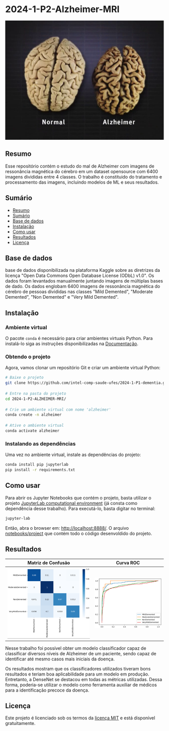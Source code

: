 # 2024-1-P2-Alzheimer-MRI


<p align="center">
  <img src="img/dementia-brain-changes-thumb.png" />
</p>


## Resumo
Esse repositório contém o estudo do mal de Alzheimer com imagens de ressonância magnética do cérebro em um dataset opensource com 6400 imagens divididas entre 4 classes. O trabalho é constituido do tratamento e processamento das imagens, incluindo modelos de ML e seus resultados.


## Sumário

- [Resumo](#resumo)
- [Sumário](#sumário)
- [Base de dados](#base-de-dados)
- [Instalação](#instalação)
- [Como usar](#como-usar)
- [Resultados](#resultados)
- [Licença](#licença)

## Base de dados

base de dados disponibilizada na plataforma Kaggle sobre as diretrizes da licença "Open Data Commons Open Database License (ODbL) v1.0". Os dados foram levantados manualmente juntando imagens de múltiplas bases de dado. Os dados englobam 6400 imagens de ressonância magnética do cérebro de pessoas divididas nas classes "Mild Demented", "Moderate Demented", "Non Demented" e "Very Mild Demented".

## Instalação

### Ambiente virtual

O pacote `conda` é necessário para criar ambientes virtuais Python. Para instalá-lo siga as instruções disponibilizadas na [Documentação](https://docs.conda.io/projects/conda/en/latest/user-guide/install/index.html).

### Obtendo o projeto

Agora, vamos clonar um repositório Git e criar um ambiente virtual Python:

```bash
# Baixe o projeto
git clone https://github.com/intel-comp-saude-ufes/2024-1-P1-dementia.git

# Entre na pasta do projeto
cd 2024-1-P2-ALZHEIMER-MRI/

# Crie um ambiente virtual com nome 'alzheimer'
conda create -n alzheimer

# Ative o ambiente virtual
conda activate alzheimer
```

### Instalando as dependências

Uma vez no ambiente virtual, instale as dependências do projeto:

```bash
conda install pip jupyterlab
pip install -r requirements.txt
```

## Como usar

Para abrir os Jupyter Notebooks que contém o projeto, basta utilizar o projeto [JupyterLab computational environment](https://github.com/jupyterlab/jupyterlab) (já consta como dependência desse trabalho). Para executá-lo, basta digitar no terminal: 

```bash
jupyter-lab
```

Então, abra o browser em: [http://localhost:8888/](http://localhost:8888/). O arquivo [notebooks/project](./notebooks/project.ipynb) que contém todo o código desenvoldido do projeto.

## Resultados 

|Matriz de Confusão                           |  Curva ROC                                 |
|:-------------------------------------------:|:-------------------------------------------:
![Matriz de confusão](./img/conf_matrix.png)  |  ![](./img/roc.png)

Nesse trabalho foi possível obter um modelo classificador capaz de classificar diversos níveis de Alzheimer de um paciente, sendo capaz de identificar até mesmo casos mais iniciais da doença. 

Os resultados mostram que os classificadores utilizados tiveram bons resultados e teriam boa aplicabilidade para um modelo em produção. Entretanto, a DenseNet se destacou em todas as métricas utilizadas. Dessa forma, poderia-se utilizar o modelo como ferramenta auxiliar de médicos para a identificação precoce da doença.

## Licença

Este projeto é licenciado sob os termos da [licença MIT](./LICENSE) e está disponível gratuitamente.
